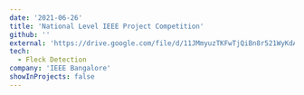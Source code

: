 ```yaml
---
date: '2021-06-26'
title: 'National Level IEEE Project Competition'
github: ''
external: 'https://drive.google.com/file/d/11JMmyuzTKFwTjQiBn8r521WyKdAt49vP/view?usp=sharing'
tech:
  - Fleck Detection
company: 'IEEE Bangalore'
showInProjects: false
---
```

